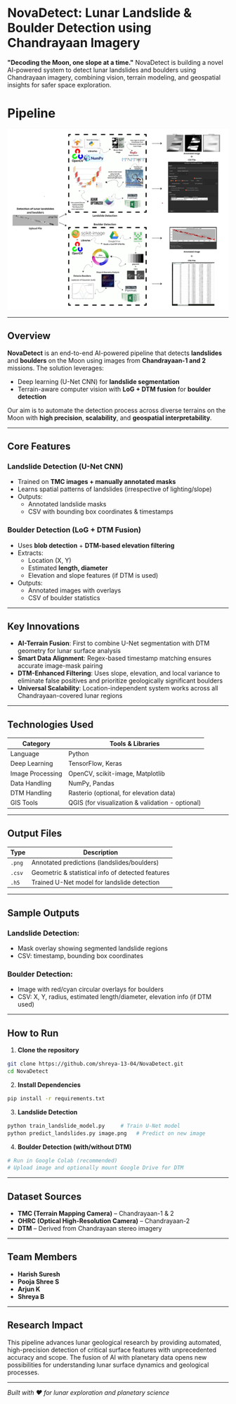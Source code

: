 #  NovaDetect: Lunar Landslide & Boulder Detection using Chandrayaan Imagery
**"Decoding the Moon, one slope at a time."** NovaDetect is building a novel AI-powered system to detect lunar landslides and boulders using Chandrayaan imagery, combining vision, terrain modeling, and geospatial insights for safer space exploration.

#  Pipeline
![Pipeline](NovaDetect.png)

---

##  Overview

**NovaDetect** is an end-to-end AI-powered pipeline that detects **landslides** and **boulders** on the Moon using images from **Chandrayaan-1 and 2** missions. The solution leverages:

-  Deep learning (U-Net CNN) for **landslide segmentation**
-  Terrain-aware computer vision with **LoG + DTM fusion** for **boulder detection**

Our aim is to automate the detection process across diverse terrains on the Moon with **high precision**, **scalability**, and **geospatial interpretability**.

---

##  Core Features

###  Landslide Detection (U-Net CNN)
- Trained on **TMC images + manually annotated masks**
- Learns spatial patterns of landslides (irrespective of lighting/slope)
- Outputs: 
  - Annotated landslide masks
  - CSV with bounding box coordinates & timestamps

###  Boulder Detection (LoG + DTM Fusion)
- Uses **blob detection** + **DTM-based elevation filtering**
- Extracts:
  - Location (X, Y)
  - Estimated **length, diameter**
  - Elevation and slope features (if DTM is used)
- Outputs:
  - Annotated images with overlays
  - CSV of boulder statistics

---

##  Key Innovations

- **AI-Terrain Fusion**: First to combine U-Net segmentation with DTM geometry for lunar surface analysis
- **Smart Data Alignment**: Regex-based timestamp matching ensures accurate image-mask pairing
- **DTM-Enhanced Filtering**: Uses slope, elevation, and local variance to eliminate false positives and prioritize geologically significant boulders
- **Universal Scalability**: Location-independent system works across all Chandrayaan-covered lunar regions

---

##  Technologies Used

| Category          | Tools & Libraries                                  |
|-------------------|---------------------------------------------------|
| Language          | Python                                            |
| Deep Learning     | TensorFlow, Keras                                 |
| Image Processing  | OpenCV, scikit-image, Matplotlib                  |
| Data Handling     | NumPy, Pandas                                     |
| DTM Handling      | Rasterio (optional, for elevation data)           |
| GIS Tools         | QGIS (for visualization & validation - optional)  |

---

##  Output Files

| Type        | Description                                           |
|-------------|-------------------------------------------------------|
| `.png`      | Annotated predictions (landslides/boulders)           |
| `.csv`      | Geometric & statistical info of detected features     |
| `.h5`       | Trained U-Net model for landslide detection           |

---

##  Sample Outputs

###  Landslide Detection:
- Mask overlay showing segmented landslide regions
- CSV: timestamp, bounding box coordinates

###  Boulder Detection:
- Image with red/cyan circular overlays for boulders
- CSV: X, Y, radius, estimated length/diameter, elevation info (if DTM used)

---

##  How to Run

1. **Clone the repository**
```bash
git clone https://github.com/shreya-13-04/NovaDetect.git
cd NovaDetect
```

2. **Install Dependencies**
```bash
pip install -r requirements.txt
```

3. **Landslide Detection**
```bash
python train_landslide_model.py     # Train U-Net model
python predict_landslides.py image.png   # Predict on new image
```

4. **Boulder Detection (with/without DTM)**
```bash
# Run in Google Colab (recommended)
# Upload image and optionally mount Google Drive for DTM
```

---

##  Dataset Sources

- **TMC (Terrain Mapping Camera)** – Chandrayaan-1 & 2
- **OHRC (Optical High-Resolution Camera)** – Chandrayaan-2
- **DTM** – Derived from Chandrayaan stereo imagery

---

##  Team Members

- **Harish Suresh**
- **Pooja Shree S** 
- **Arjun K**
- **Shreya B**

---

##  Research Impact

This pipeline advances lunar geological research by providing automated, high-precision detection of critical surface features with unprecedented accuracy and scope. The fusion of AI with planetary data opens new possibilities for understanding lunar surface dynamics and geological processes.

---

*Built with ❤️ for lunar exploration and planetary science*
